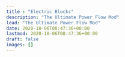 ```yaml
---
title : "Electric Blocks"
description: "The Ultimate Power Flow Mod"
lead: "The Ultimate Power Flow Mod"
date: 2020-10-06T08:47:36+00:00
lastmod: 2020-10-06T08:47:36+00:00
draft: false
images: []
---
```

